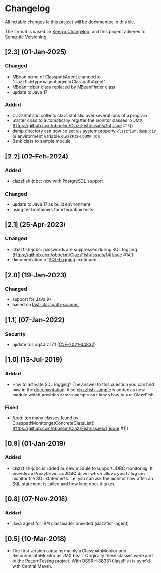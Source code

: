 # Changelog

All notable changes to this project will be documented in this file.

The format is based on [Keep a Changelog](https://keepachangelog.com/en/1.0.0/),
and this project adheres to [Semantic Versioning](https://semver.org/spec/v2.0.0.html).


## [2.3] (01-Jan-2025)

### Changed
- MBean name of ClasspathAgent changed to "clazzfish:type=agent,agent=ClasspathAgent"
- MBeanHelper class replaced by MBeanFinder class
- update to Java 17

### Added
- ClazzStatistic collects class statistic over several runs of a program
- Starter class to automatically register the monitor classes to JMX
  (https://github.com/oboehm/ClazzFish/issues/15[issue #15])
- dump directory can now be set via system property `clazzfish.dump.dir` or environment variable `CLAZZFISH_DUMP_DIR`
- Bank class to sample module


## [2.2] (02-Feb-2024)

### Added
- clazzfish-jdbc: now with PostgreSQL support

### Changed
- update to Java 17 as build environment
- using testcontainers for integration tests


## [2.1] (25-Apr-2023)

### Changed
- clazzfish-jdbc: passwords are suppressed during SQL logging
  (https://github.com/oboehm/ClazzFish/issues/14[issue #14])
- documentation of [SQL-Logging](src/doc/SQL-Logging.adoc) continued


## [2.0] (19-Jan-2023)

### Changed
- support for Java 9+
- based on [fast-classpath-scanner](https://github.com/lukehutch/fast-classpath-scanner)

## [1.1] (07-Jan-2022)

### Security
- update to Log4J 2.17.1
  ([CVE-2021-44832](https://github.com/advisories/GHSA-8489-44mv-ggj8))


## [1.0] (13-Jul-2019)

### Added
* How to activate SQL logging?
  The answer to this question you can find now in the [documentation](src/doc/SQL-Logging.adoc).
  Also [clazzfish-sample](sample) is added as new module which provides some example and ideas how to use ClazzFish.

### Fixed
* _fixed_: too many classes found by ClasspathMonitor.getConcreteClassList()
  (https://github.com/oboehm/ClazzFish/issues/1[issue #1])


## [0.9] (01-Jan-2019)

### Added

* clazzfish-jdbc is added as new module to support JDBC monitoring.
  It provides a ProxyDriver as JDBC driver which allows you to log and monitor the SQL statements.
  I.e. you can ask the monitor how often an SQL statement is called and how long does it takes.


## [0.8] (07-Nov-2018)

### Added

* Java agent for IBM classloader provided (clazzfish-agent)


## [0.5] (10-Mar-2018)

* The first version contains mainly a ClasspathMonitor and ResourcepathMonitor as JMX bean.
  Originally these classes were part of the [PatternTesting](http://patterntesting.org) project.
  With [OSSRH-38331](https://issues.sonatype.org/browse/OSSRH-38331) ClassFish is sync'd with Central Maven.
